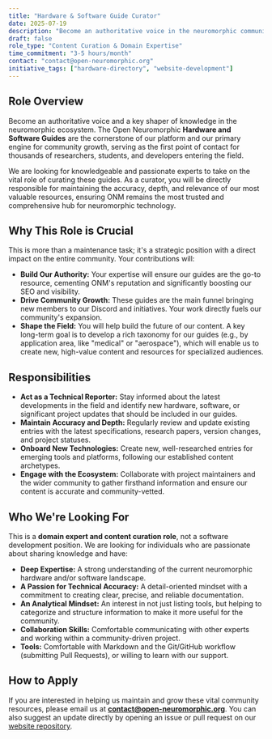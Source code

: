 ```yaml
---
title: "Hardware & Software Guide Curator"
date: 2025-07-19
description: "Become an authoritative voice in the neuromorphic community by curating our cornerstone hardware and software guides. This high-impact role is crucial for our growth and mission."
draft: false
role_type: "Content Curation & Domain Expertise"
time_commitment: "3-5 hours/month"
contact: "contact@open-neuromorphic.org"
initiative_tags: ["hardware-directory", "website-development"]
---
```


## Role Overview

Become an authoritative voice and a key shaper of knowledge in the neuromorphic ecosystem. The Open Neuromorphic **Hardware and Software Guides** are the cornerstone of our platform and our primary engine for community growth, serving as the first point of contact for thousands of researchers, students, and developers entering the field.

We are looking for knowledgeable and passionate experts to take on the vital role of curating these guides. As a curator, you will be directly responsible for maintaining the accuracy, depth, and relevance of our most valuable resources, ensuring ONM remains the most trusted and comprehensive hub for neuromorphic technology.

## Why This Role is Crucial

This is more than a maintenance task; it's a strategic position with a direct impact on the entire community. Your contributions will:

*   **Build Our Authority:** Your expertise will ensure our guides are the go-to resource, cementing ONM's reputation and significantly boosting our SEO and visibility.
*   **Drive Community Growth:** These guides are the main funnel bringing new members to our Discord and initiatives. Your work directly fuels our community's expansion.
*   **Shape the Field:** You will help build the future of our content. A key long-term goal is to develop a rich taxonomy for our guides (e.g., by application area, like "medical" or "aerospace"), which will enable us to create new, high-value content and resources for specialized audiences.

## Responsibilities

*   **Act as a Technical Reporter:** Stay informed about the latest developments in the field and identify new hardware, software, or significant project updates that should be included in our guides.
*   **Maintain Accuracy and Depth:** Regularly review and update existing entries with the latest specifications, research papers, version changes, and project statuses.
*   **Onboard New Technologies:** Create new, well-researched entries for emerging tools and platforms, following our established content archetypes.
*   **Engage with the Ecosystem:** Collaborate with project maintainers and the wider community to gather firsthand information and ensure our content is accurate and community-vetted.

## Who We're Looking For

This is a **domain expert and content curation role**, not a software development position. We are looking for individuals who are passionate about sharing knowledge and have:

*   **Deep Expertise:** A strong understanding of the current neuromorphic hardware and/or software landscape.
*   **A Passion for Technical Accuracy:** A detail-oriented mindset with a commitment to creating clear, precise, and reliable documentation.
*   **An Analytical Mindset:** An interest in not just listing tools, but helping to categorize and structure information to make it more useful for the community.
*   **Collaboration Skills:** Comfortable communicating with other experts and working within a community-driven project.
*   **Tools:** Comfortable with Markdown and the Git/GitHub workflow (submitting Pull Requests), or willing to learn with our support.

## How to Apply

If you are interested in helping us maintain and grow these vital community resources, please email us at **contact@open-neuromorphic.org**. You can also suggest an update directly by opening an issue or pull request on our [website repository](https://github.com/open-neuromorphic/open-neuromorphic.github.io/issues).
